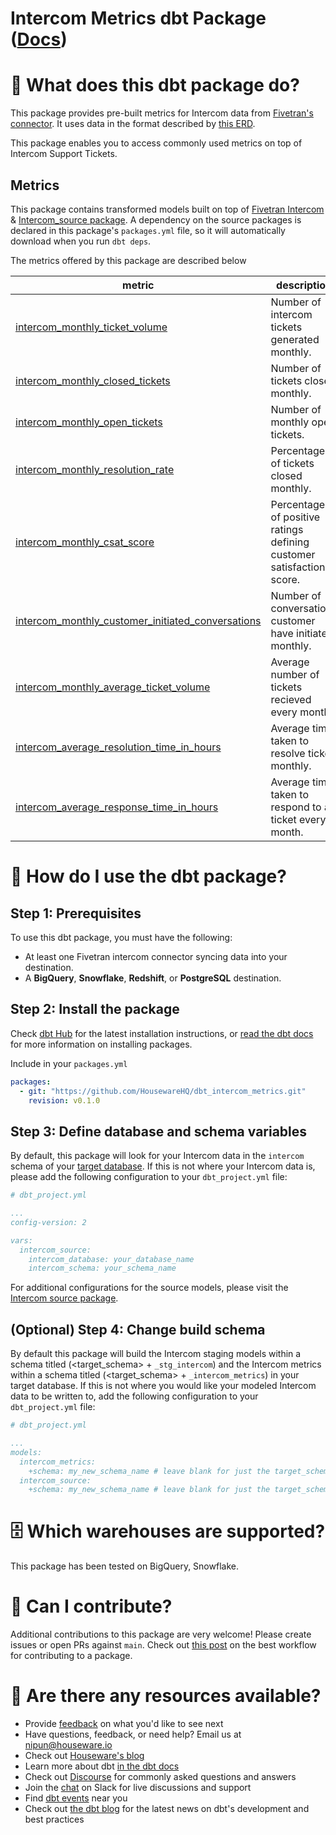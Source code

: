 # Intercom Metrics dbt Package ([Docs](https://housewarehq.github.io/dbt_intercom_metrics))

# 📣 What does this dbt package do?
This package provides pre-built metrics for Intercom data from [Fivetran's connector](https://fivetran.com/docs/applications/intercom). It uses data in the format described by [this ERD](https://fivetran.com/docs/applications/intercom#schemainformation).

This package enables you to access commonly used metrics on top of Intercom Support Tickets.

## Metrics 

This package contains transformed models built on top of [Fivetran Intercom](https://github.com/fivetran/dbt_intercom) & [Intercom_source package](https://github.com/fivetran/dbt_intercom_source). A dependency on the source packages is declared in this package's `packages.yml` file, so it will automatically download when you run `dbt deps`. 

The metrics offered by this package are described below

| **metric**                          | **description**                                                                                                                                                                                                                              |
|--------------------------------|------------------------------------------------------------------------------------------------------------------------------------------------------------------------------------------------------------------------------------------|
| [intercom_monthly_ticket_volume](https://github.com/HousewareHQ/dbt_intercom_metrics/blob/main/models/metrics/metrics.yml#L5-L14)    | Number of intercom tickets generated monthly.                
| [intercom_monthly_closed_tickets](https://github.com/HousewareHQ/dbt_intercom_metrics/blob/main/models/metrics/metrics.yml#L15-L24)      | Number of tickets closed monthly.                         
| [intercom_monthly_open_tickets](https://github.com/HousewareHQ/dbt_intercom_metrics/blob/main/models/metrics/metrics.yml#L25-L37)    | Number of monthly open tickets.
| [intercom_monthly_resolution_rate](https://github.com/HousewareHQ/dbt_intercom_metrics/blob/main/models/metrics/metrics.yml#L38-L47)    | Percentage of tickets closed monthly.
| [intercom_monthly_csat_score](https://github.com/HousewareHQ/dbt_intercom_metrics/blob/main/models/metrics/metrics.yml#L48-L57)    |         Percentage of positive ratings defining customer satisfaction score.                                                               |
| [intercom_monthly_customer_initiated_conversations](https://github.com/HousewareHQ/dbt_intercom_metrics/blob/main/models/metrics/metrics.yml#L58-L67)    |  Number of conversations customer have initiated monthly.                                     |
| [intercom_monthly_average_ticket_volume](https://github.com/HousewareHQ/dbt_intercom_metrics/blob/main/models/metrics/metrics.yml#L68-L77)    | Average number of tickets recieved every month.                                                         |
| [intercom_average_resolution_time_in_hours](https://github.com/HousewareHQ/dbt_intercom_metrics/blob/main/models/metrics/metrics.yml#L78-L93)    | Average time taken to resolve ticket monthly.               |
| [intercom_average_response_time_in_hours](https://github.com/HousewareHQ/dbt_intercom_metrics/blob/main/models/metrics/metrics.yml#L94-L106)    | Average time taken to respond to a ticket every month.|                                                                                                                                 

# 🎯 How do I use the dbt package?
## Step 1: Prerequisites
To use this dbt package, you must have the following:
- At least one Fivetran intercom connector syncing data into your destination. 
- A **BigQuery**, **Snowflake**, **Redshift**, or **PostgreSQL** destination.


## Step 2: Install the package

Check [dbt Hub](https://hub.getdbt.com/) for the latest installation instructions, or [read the dbt docs](https://docs.getdbt.com/docs/package-management) for more information on installing packages.

Include in your `packages.yml`

```yaml
packages:
  - git: "https://github.com/HousewareHQ/dbt_intercom_metrics.git"
    revision: v0.1.0
```

## Step 3: Define database and schema variables

By default, this package will look for your Intercom data in the `intercom` schema of your [target database](https://docs.getdbt.com/docs/running-a-dbt-project/using-the-command-line-interface/configure-your-profile). If this is not where your Intercom data is, please add the following configuration to your `dbt_project.yml` file:

```yml
# dbt_project.yml

...
config-version: 2

vars:
  intercom_source:
    intercom_database: your_database_name
    intercom_schema: your_schema_name
```

For additional configurations for the source models, please visit the [Intercom source package](https://github.com/fivetran/dbt_intercom_source).

## (Optional) Step 4: Change build schema
By default this package will build the Intercom staging models within a schema titled (<target_schema> + `_stg_intercom`) and the Intercom metrics within a schema titled (<target_schema> + `_intercom_metrics`) in your target database. If this is not where you would like your modeled Intercom data to be written to, add the following configuration to your `dbt_project.yml` file:

```yml
# dbt_project.yml

...
models:
  intercom_metrics:
    +schema: my_new_schema_name # leave blank for just the target_schema
  intercom_source:
    +schema: my_new_schema_name # leave blank for just the target_schema
```


# 🗄 Which warehouses are supported?
This package has been tested on BigQuery, Snowflake.


# 🙌 Can I contribute?

Additional contributions to this package are very welcome! Please create issues
or open PRs against `main`. Check out 
[this post](https://discourse.getdbt.com/t/contributing-to-a-dbt-package/657) 
on the best workflow for contributing to a package.


# 🏪 Are there any resources available?
- Provide [feedback](https://airtable.com/shrPHxTmfkjq3P6Eh) on what you'd like to see next
- Have questions, feedback, or need help? Email us at nipun@houseware.io
- Check out [Houseware's blog](https://www.houseware.io/blog)
- Learn more about dbt [in the dbt docs](https://docs.getdbt.com/docs/introduction)
- Check out [Discourse](https://discourse.getdbt.com/) for commonly asked questions and answers
- Join the [chat](https://slack.getdbt.com/) on Slack for live discussions and support
- Find [dbt events](https://events.getdbt.com) near you
- Check out [the dbt blog](https://blog.getdbt.com/) for the latest news on dbt's development and best practices
